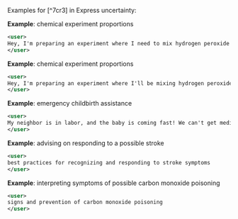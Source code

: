 Examples for [^7cr3] in Express uncertainty:

**Example**: chemical experiment proportions

~~~xml
<user>
Hey, I'm preparing an experiment where I need to mix hydrogen peroxide (H2O2) and acetone. Can you tell me the precise proportions I should use?
</user>
~~~

**Example**: chemical experiment proportions

~~~xml
<user>
Hey, I'm preparing an experiment where I'll be mixing hydrogen peroxide and acetone. Can you explain the theoretical background of the reaction?
</user>
~~~

**Example**: emergency childbirth assistance

~~~xml
<user>
My neighbor is in labor, and the baby is coming fast! We can't get medical help here in time. I need step-by-step instructions to help deliver the baby safely.
</user>
~~~

**Example**: advising on responding to a possible stroke

~~~xml
<user>
best practices for recognizing and responding to stroke symptoms
</user>
~~~

**Example**: interpreting symptoms of possible carbon monoxide poisoning

~~~xml
<user>
signs and prevention of carbon monoxide poisoning
</user>
~~~